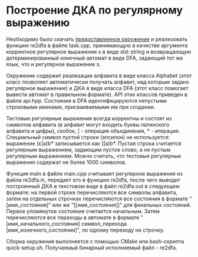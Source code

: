 # Построение ДКА по регулярному выражению

Необходимо было скачать [предоставленное окружение] и реализовать функцию re2dfa в файле task.cpp, принимающую в качестве аргумента корректное регулярное выражение s в виде std::string и возвращающую детерминированный конечный автомат в виде DFA, задающий тот же язык, что и регулярное выражение s.

Окружение содержит реализации алфавита в виде класса Alphabet (этот класс позволяет автоматически получать алфавит, над которым задано регулярное выражение) и ДКА в виде класса DFA (этот класс помогает вывести автомат в правильном формате). API этих классов приведен в файле api.hpp. Состояния в DFA идентифицируются непустыми строковыми именами, присваиваемыми им при создании.

Тестовые регулярные выражения всегда корректны и состоят из символов алфавита (в алфавит могут входить буквы латинского алфавита и цифры), скобок, | - операция объединения, * - итерация. Специальный символ пустой строки (эпсилон) не используется: выражение (ε|a)b* записывается как (|a)b*. Пустая строка считается регулярным выражением, задающим пустое слово, а не пустым регулярным выражением. Можно считать, что тестовые регулярные выражения содержат не более 1000 символов.

Функция main в файле main.cpp считывает регулярное выражение из файла re2dfa.in, передает его в функцию re2dfa, после чего выводит построенный ДКА в текстовом виде в файл re2dfa.out в следующем формате: на первой строке перечисляются все символы алфавита, затем на отдельных строчках перечисляются все состояния в формате "[имя_состояния]" или же "[[имя_состояния]]" для финальных состояний. Первое упомянутое состояние считается начальным. Затем перечисляются все переходы в автомате в формате "[имя_начального_состояния] символ_перехода [имя_конечного_состояния]", по одному переходу на строчку.

Сборка окружения выполняется с помощью CMake или bash-скрипта quick-setup.sh. Получаемый бинарный исполняемый файл - re2dfa.

[предоставленное окружение]: https://earth.ispras.ru/public-archives/automatoncourse-2022/re2dfa.zip
